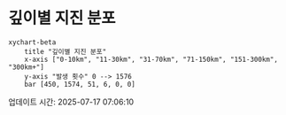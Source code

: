 # 깊이별 지진 분포

```mermaid
xychart-beta
    title "깊이별 지진 분포"
    x-axis ["0-10km", "11-30km", "31-70km", "71-150km", "151-300km", "300km+"]
    y-axis "발생 횟수" 0 --> 1576
    bar [450, 1574, 51, 6, 0, 0]
```

업데이트 시간: 2025-07-17 07:06:10
